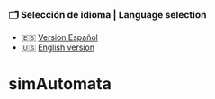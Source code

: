 ### 🗂 Selección de idioma | Language selection

- 🇪🇸 [Version Español](./README_ES.md)
- 🇺🇸 [English version](./README_EN.md)

# simAutomata

